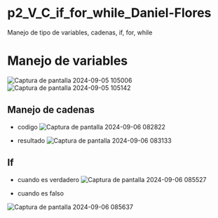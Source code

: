 # p2_V_C_if_for_while_Daniel-Flores
Manejo de tipo de variables, cadenas, if, for, while

# Manejo de variables

![Captura de pantalla 2024-09-05 105006](https://github.com/user-attachments/assets/d239c951-3619-4ca8-bf02-1827e40a7235)
![Captura de pantalla 2024-09-05 105142](https://github.com/user-attachments/assets/04524812-81b8-4906-998c-6d5d126ee231)

## Manejo de cadenas
- codigo
![Captura de pantalla 2024-09-06 082822](https://github.com/user-attachments/assets/f647bea7-8049-4c2f-852d-50905f405005)

- resultado
![Captura de pantalla 2024-09-06 083133](https://github.com/user-attachments/assets/5e0cabaa-2982-4d36-9dae-63c487438c7a)

## If 
- cuando es verdadero
  ![Captura de pantalla 2024-09-06 085527](https://github.com/user-attachments/assets/5fcef332-5977-45cc-9b8f-d975e845474d)

- cuando es falso
  
![Captura de pantalla 2024-09-06 085637](https://github.com/user-attachments/assets/d8f47c65-986d-4cf7-978c-e8809eeabaad)
